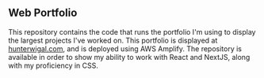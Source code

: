 ## Web Portfolio
This repository contains the code that runs the portfolio I'm using to display the largest projects I've worked on. This portfolio is displayed at [hunterwigal.com](https://hunterwigal.com), and is deployed using AWS Amplify. The repository is available in order to show my ability to work with React and NextJS, along with my proficiency in CSS.
